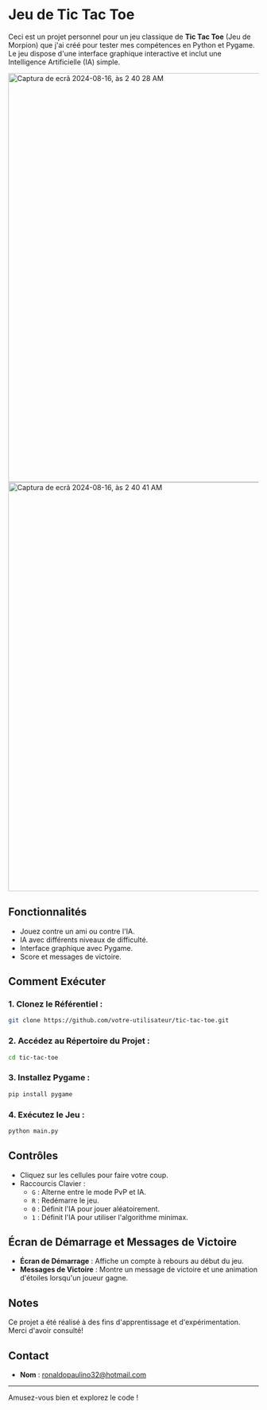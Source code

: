 
# Jeu de Tic Tac Toe

Ceci est un projet personnel pour un jeu classique de **Tic Tac Toe** (Jeu de Morpion) que j'ai créé pour tester mes compétences en Python et Pygame.
Le jeu dispose d'une interface graphique interactive et inclut une Intelligence Artificielle (IA) simple.

<img width="824" alt="Captura de ecrã 2024-08-16, às 2 40 28 AM" src="https://github.com/user-attachments/assets/7b5dce46-06aa-401f-a8b7-090b453b40ae" />
<img width="824" alt="Captura de ecrã 2024-08-16, às 2 40 41 AM" src="https://github.com/user-attachments/assets/034f7d7f-e7c4-49df-8ea3-a8a5c251216f" />



## Fonctionnalités

- Jouez contre un ami ou contre l'IA.
- IA avec différents niveaux de difficulté.
- Interface graphique avec Pygame.
- Score et messages de victoire.

## Comment Exécuter

### 1. Clonez le Référentiel :
   ```bash
   git clone https://github.com/votre-utilisateur/tic-tac-toe.git
   ```

### 2. Accédez au Répertoire du Projet :
   ```bash
   cd tic-tac-toe
   ```

### 3. Installez Pygame :
   ```bash
   pip install pygame
   ```

### 4. Exécutez le Jeu :
   ```bash
   python main.py
   ```

## Contrôles

- Cliquez sur les cellules pour faire votre coup.
- Raccourcis Clavier :
  - `G` : Alterne entre le mode PvP et IA.
  - `R` : Redémarre le jeu.
  - `0` : Définit l'IA pour jouer aléatoirement.
  - `1` : Définit l'IA pour utiliser l'algorithme minimax.

## Écran de Démarrage et Messages de Victoire

- **Écran de Démarrage** : Affiche un compte à rebours au début du jeu.
- **Messages de Victoire** : Montre un message de victoire et une animation d'étoiles lorsqu'un joueur gagne.

## Notes

Ce projet a été réalisé à des fins d'apprentissage et d'expérimentation. Merci d'avoir consulté!

## Contact

- **Nom** : ronaldopaulino32@hotmail.com

---

Amusez-vous bien et explorez le code !
```
